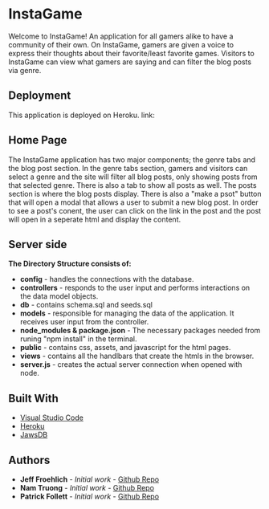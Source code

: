 # InstaGame

Welcome to InstaGame! An application for all gamers alike to have a community of their own. On InstaGame, gamers are given a voice to express their thoughts about their favorite/least favorite games. Visitors to InstaGame can view what gamers are saying and can filter the blog posts via genre. 

## Deployment

This application is deployed on Heroku.
link: 

## Home Page

The InstaGame application has two major components; the genre tabs and the blog post section. In the genre tabs section, gamers and visitors can select a genre and the site will filter all blog posts, only showing posts from that selected genre. There is also a tab to show all posts as well. The posts section is where the blog posts display. There is also a "make a psot" button that will open a modal that allows a user to submit a new blog post. In order to see a post's conent, the user can click on the link in the post and the post will open in a seperate html and display the content. 

## Server side 

**The Directory Structure consists of:** 

* **config** - handles the connections with the database.
* **controllers** - responds to the user input and performs interactions on the data model objects.
* **db** - contains schema.sql and seeds.sql
* **models** - responsible for managing the data of the application. It receives user input from the controller.
* **node_modules & package.json** - The necessary packages needed from runing "npm install" in the terminal.
* **public** - contains css, assets, and javascript for the html pages.
* **views** - contains all the handlbars that create the htmls in the browser.
* **server.js** - creates the actual server connection when opened with node. 


## Built With

* [Visual Studio Code](https://code.visualstudio.com/)
* [Heroku](https://www.heroku.com/)
* [JawsDB](https://www.jawsdb.com/)

## Authors

* **Jeff Froehlich** - *Initial work* - [Github Repo](https://github.com/jsf5077/instagame/)
* **Nam Truong** - *Initial work* - [Github Repo](https://github.com/nmikeytruong)
* **Patrick Follett** - *Initial work* - [Github Repo](https://github.com/PWFollett)
